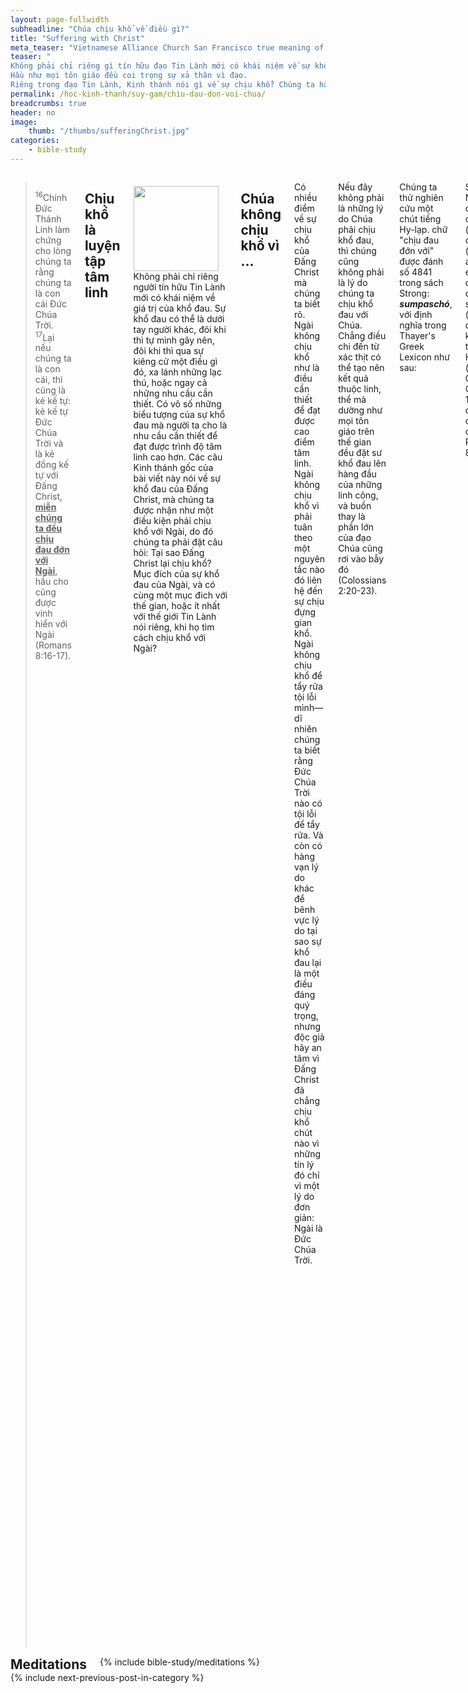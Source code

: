 ```yaml
---
layout: page-fullwidth
subheadline: "Chúa chịu khổ về điều gì?"
title: "Suffering with Christ"
meta_teaser: "Vietnamese Alliance Church San Francisco true meaning of suffering with Christ Romans 8:17"
teaser: "
Không phải chỉ riêng gì tín hữu đạo Tin Lành mới có khái niệm về sự khổ đau là phương tiện để tấn tới trong đời sống tâm linh.
Hầu như mọi tôn giáo đều coi trọng sự xả thân vì đạo.
Riêng trong đạo Tin Lành, Kinh thánh nói gì về sự chịu khổ? Chúng ta hãy nhìn sâu vào sự chịu khổ của Đấng Christ để thử nghiệm khái niệm của chúng ta về sự chịu khổ với, hoặc cho, Chúa có thực đúng với ý của sứ đồ Phao-lô khi ông viết đoạn Kinh thánh Romans 8:17 không."
permalink: /hoc-kinh-thanh/suy-gam/chiu-dau-don-voi-chua/
breadcrumbs: true
header: no
image:
    thumb: "/thumbs/sufferingChrist.jpg"
categories:
    - bible-study
---
```

<!--more-->
<div class="row">
<div class="medium-8 columns" markdown="1">

> <sup>16</sup>Chính Ðức Thánh Linh làm chứng cho lòng chúng ta rằng chúng ta là con cái Ðức Chúa Trời.  <sup>17</sup>Lại nếu chúng ta là con cái, thì cũng là kẻ kế tự: kẻ kế tự Ðức Chúa Trời và là kẻ đồng kế tự với Ðấng Christ, <strong><u>miễn chúng ta đều chịu đau đớn với Ngài</u></strong>, hầu cho cũng được vinh hiển với Ngài (Romans 8:16-17).

## Chịu khổ là luyện tập tâm linh

<div>
<p>
<img alt src="{{ site.baseurl }}/images/sufferingChrist.jpg" style="border: 0px none; margin: 7px 15px 0px 0px; max-width: 100%; height: 136px; padding: 0px; float: left;">
Không phải chỉ riêng người tín hữu Tin Lành mới có khái niệm về giá trị của khổ đau. Sự khổ đau có thể là dưới tay người khác, đôi khi thì tự mình gây nên, đôi khi thì qua sự kiêng cử một điều gì đó, xa lánh những lạc thú, hoặc ngay cả những nhu cầu cần thiết. Có vô số những biểu tượng của sự khổ đau mà người ta cho là nhu cầu cần thiết để đạt được trình độ tâm linh cao hơn. Các câu Kinh thánh gốc của bài viết này nói về sự khổ đau của Đấng Christ, mà chúng ta được nhận như một điều kiện phải chịu khổ với Ngài, do đó chúng ta phải đặt câu hỏi: Tại sao Đấng Christ lại chịu khổ? Mục đích của sự khổ đau của Ngài, và có cùng một mục đich với thế gian, hoặc ít nhất với thế giới Tin Lành nói riêng, khi họ tìm cách chịu khổ với Ngài?
</p>
</div>

## Chúa không chịu khổ vì ...

Có nhiều điểm về sự chịu khổ của Đấng Christ mà chúng ta biết rõ. Ngài không chịu khổ như là điều cần thiết để đạt được cao điểm tâm linh. Ngài không chịu khổ vì phải tuân theo một nguyên tắc nào đó liên hệ đến sự chịu đựng gian khổ. Ngài không chịu khổ để tẩy rửa tội lỗi mình&mdash;dĩ nhiên chúng ta biết rằng Đức Chúa Trời nào có tội lỗi để tẩy rửa. Và còn có hàng vạn lý do khác để bênh vực lý do tại sao sự khổ đau lại là một điều đáng quý trọng, nhưng độc giả hãy an tâm vì Đấng Christ đã chẳng chịu khổ chút nào vì những tín lý đó chỉ vì một lý do đơn giản: Ngài là Đức Chúa Trời.

Nếu đây không phải là những lý do Chúa phải chịu khổ đau, thì chúng cũng không phải là lý do chúng ta chịu khổ đau với Chúa. Chẳng điều chi đến từ xác thịt có thể tạo nên kết quả thuộc linh, thể mà dường như mọi tôn giáo trên thế gian đều đặt sư khổ đau lên hàng đầu của những linh công, và buồn thay là phần lớn của đạo Chúa cũng rơi vào bẫy đó (Colossians 2:20-23).

Chúng ta thử nghiên cứu một chút tiếng Hy-lạp. chữ "chịu đau đớn với" được đánh số 4841 trong sách Strong: <strong><em>sumpaschó</em></strong>, với định nghĩa trong Thayer's Greek Lexicon như sau: 

<p class="blockquote">
STRONGS NT 4841: συμπάσχω<br />
συμπάσχω (T WH συνπάσχω (cf. σύν, II. at the end)); cùng chịu hoặc cảm thông sự đau đớn (về phương diện y khoa, như trong Hippocrates () và Galen): 1 Corinthians 12:26; chịu đau đớn đồng một cách: Romans 8:17.
</p>

Định nghĩa ở trên xác định rằng đoạn Kinh Thánh Romans 8:16-17 kêu gọi chúng ta đồng chịu đau đớn với Chúa theo cùng một cung cách mà Ngài đã chịu. Điều này dẫn đến phần kế tiếp khi chúng ta xác định mục đích của Đấng Christ khi Ngài chịu đau đớn.

## Mục đích chịu khổ của Đấng Christ

Một mục đích duy nhất bảy tỏ rõ ràng trong Kinh thánh: gánh vác tội lỗi của cả thế gian và chịu đóng đinh trên cây thập tự.

Trong Cựu Ước, con thú được dùng làm của tế lễ phải toàn hảo theo sự chấp thuận của thầy tế lễ đang hành lễ. Exodus 12:5 viết về sự chọn lựa con chiên làm của lễ cho lễ Vượt Qua đầu tiên như sau: *"Các ngươi hãy bắt hoặc trong bầy chiên, hoặc trong bầy dê, chiên con đực hay là dê con đực, tuổi giáp niên, chẳng tì vít chi."* Con chiên không tì vết này là hình bóng của Đấng Christ vô tội sẽ được dâng làm của lễ một lần đủ cả để cất đi tội lỗi của toàn thế gian. Đây là lý do chính của sự Chúa chịu đau đớn. Chúa đã không chịu đau đớn chỉ để mà chịu đau đớn, hay là vì có một lợi ích gì đó cho chính bản thân Ngài. Điều kiện để làm của tế lễ một lần đủ cả này là Ngài phải là Đấng vô tội, mà còn là Ngôi Hai Đức Chúa Trời, trọn vẹn mọi đàng.

Và đây là thách thức cho những người muốn chịu đau đớn cùng Chúa theo cùng cung cách như được định nghĩa trong Thayer's Greek Lexicon:

- Quí vị có hội đủ điều kiện để chịu đau đớn cùng Đấng Christ trong sứ mạng Ngài không?
- Quí vị hoàn toàn vô tội?
- Quí vị là Ngôi Hai Đức Chúa Trời?
- Quí vị sẽ chết cho tội lỗi của ai&mdash;đừng quên rằng chỉ có người vô tội mới được chết thay cho kẻ khác?
- Quí vị có sẵn sàng để chịu 39 lằn roi phá vỡ thịt xương rồi đinh đóng trên hai tay và chân và cuối cùng treo trên cây thập tự đến trút hơi thở cuối cùng?

Đến đây chúng ta đã loại bỏ mọi lý do mà một người có thể nghĩ là động lực thúc đẩy mình chịu đau đớn cùng Đấng Christ. Chúng ta không thể nào hội đủ điều kiện để chịu đau đớn cùng Đấng Christ, thế mà trong Romans 8:17 sứ đồ Phao-lô lại nhấn mạnh chúng ta phải chịu khổ cùng Đấng Christ. Do đó chúng ta phải hiểu là Phao-lô đã không nói về sự chịu khổ này theo cái nhìn của thế gian. Đường lối của thế gian, hay của xác thịt, luôn luôn dựa trên việc làm, nhưng đường lối của Thánh Linh thì qua đức tin.

Có rất nhiều phước lành thuộc linh mà chúng ta được hưởng hoàn toàn bởi đức tin. Được xưng công bình nhờ Đấng Christ. Được đồng chết và chôn cùng Đấng Christ mặc dù vẫn còn sống và sinh hoạt trong đời này. Luật pháp của Đức Chúa Trời đòi hỏi kẻ phạm tội phải chết, thì Đấng Christ đã chịu chết thay. Được dạn dĩ vào nơi rất thánh. Được thoát khỏi mọi sự đoán phạt. Được hưởng sự sống đời đời vì Đấng Christ đã từ kẻ chết sống lại. Chúng ta được hưởng mọi phước lành thuộc linh hoàn toàn bởi đức tin nơi Đấng Christ.

Romans 8:32 viết như sau:

<p class="blockquote">Ngài đã không tiếc chính Con mình, nhưng vì chúng ta hết thảy mà phó Con ấy cho, thì Ngài há chẳng cũng sẽ ban mọi sự luôn với Con ấy cho chúng ta sao?</p>

Mọi sự bao gồm sự được xưng công bình, được đồng chết và chôn cùng Đấng Christ, được dạn dĩ vào nơi rất thánh, được miễn trừ khỏi mọi sự đoán xét, còn sự được kể là người đồng chịu khổ với Đấng Christ như một phần của "mọi sự" trong đoạn Kinh thánh trên?

Ý chính cần được bày tỏ là sự Chúa chịu chết và chôn không thể tách ra khỏi sự Ngài chịu khổ, và tất cả những sự đó thuộc về Chúa, chỉ để mình Ngài gánh vác vì "Vinh hiển cho Ngài đời đời, vô cùng!" (Romans 11:36). Nhưng Ngài kể như chúng ta được dự phần vào đó như một món quà như thể chính chúng ta cũng đả trải qua sự chịu khổ, chết, và chôn như Ngài.

## Kết Luận

Nếu chúng ta theo sát văn mạch từ Romans 1 cho đến Romans 8:16-17 là đoạn chính của bài viết này, thì chúng ta đã thấy Phao-lô tìm cách truyền đạt cho tín hữu Rô-ma về mọi phước lành họ sẽ nhận lãnh nếu ở trong Đấng Christ, ông muốn họ bước trọn vào trong mối liên hệ với Chúa trong giao ước mới. Chúng ta thấy rõ qua những thơ của Phao-lô nhiều hội thánh vẫn gặp trở ngại đến với Chúa trong mối liên hệ đó.

Một ứng dụng thực tế trong cuộc sống là mặc dầu nhiều người đến với niềm tin mà sẽ không bao giờ trải qua những khó khăn hoặc bắt bớ trong niềm tin, họ vẫn được kể là người đồng chịu khổ với Đấng Christ vì cớ họ ở trong Ngài qua đức tin. Và nếu họ ở trong Đấng Christ, sự chịu khổ của Ngài cũng được kể là của họ qua đức tin. Đó là một món quà từ nơi Đức Chúa Trời cho những kẻ kêu danh Con Ngài.

Có lẽ đây là điểm thuận tiện để chúng ta ôn lại Romans 12:2

> Ðừng làm theo đời nầy, nhưng hãy biến hóa bởi sự đổi mới của tâm thần mình, để thử cho biết ý muốn tốt lành, đẹp lòng và trọn vẹn của Ðức Chúa Trời là thể nào (Romans 12:2).

Chúng ta có cái nhìn về sự chịu khổ giống như người thế gian không?

{% include bible-study/bible-study-footer %}
</div><!-- /.medium-8.columns -->
<div class="bible-index medium-4 columns">

<h2 style="margin: 0px">Meditations</h2>
        {% include bible-study/meditations %}
</div><!-- /.medium-4.columns -->
</div><!-- /.row -->

<div class="small-12" style="padding: 0px; border-bottom: none;">
    {% include next-previous-post-in-category %}
</div>
